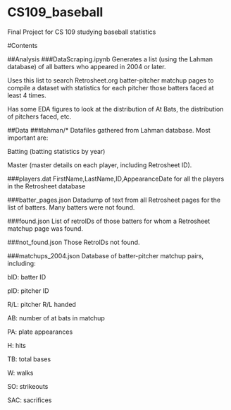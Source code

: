 # CS109_baseball
Final Project for CS 109 studying baseball statistics

#Contents

##Analysis
###DataScraping.ipynb
Generates a list (using the Lahman database) of all batters who appeared in 2004 or later.

Uses this list to search Retrosheet.org batter-pitcher matchup pages to compile a dataset with statistics for
each pitcher those batters faced at least 4 times.

Has some EDA figures to look at the distribution of At Bats, the distribution of pitchers faced, etc.

##Data
###lahman/*
Datafiles gathered from Lahman database. Most important are:

Batting (batting statistics by year)

Master (master details on each player, including Retrosheet ID).

###players.dat
FirstName,LastName,ID,AppearanceDate for all the players in the Retrosheet database

###batter_pages.json
Datadump of text from all Retrosheet pages for the list of batters. Many batters were not found.

###found.json
List of retroIDs of those batters for whom a Retrosheet matchup page was found.

###not_found.json
Those RetroIDs not found.

###matchups_2004.json
Database of batter-pitcher matchup pairs, including:

bID: batter ID

pID: pitcher ID

R/L: pitcher R/L handed

AB: number of at bats in matchup

PA: plate appearances

H: hits

TB: total bases

W: walks

SO: strikeouts

SAC: sacrifices

